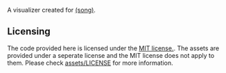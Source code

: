 A visualizer created for [(song)](#).

## Licensing
The code provided here is licensed under the [MIT license.](./LICENSE). The assets are provided under a seperate license and the MIT license does not apply to them. Please check [assets/LICENSE](./assets/LICENSE) for more information.
